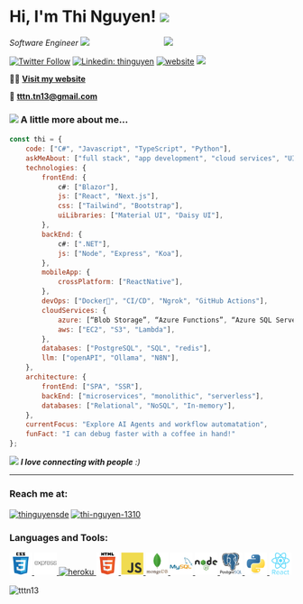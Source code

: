 <h1>
  Hi, I'm Thi Nguyen!  
  <img src="https://media1.giphy.com/media/v1.Y2lkPTc5MGI3NjExYjF4dHBoemN1cnk1bjR5OG9iMzU3YTBrMHd4bGhpYjdkMmVoajUxaCZlcD12MV9pbnRlcm5hbF9naWZfYnlfaWQmY3Q9cw/Z9Zx0LvvgkQL1kEBYk/giphy.gif" width="50">
</h1>
<img align='right' src="https://media0.giphy.com/media/v1.Y2lkPTc5MGI3NjExYXIwMGY4bXVoYnpyMDhvbnA1YnpiYXJjZTRsY3NrczZ0ZGl0cWx3ciZlcD12MV9pbnRlcm5hbF9naWZfYnlfaWQmY3Q9cw/Vf3ZKdillTMOOaOho0/giphy.gif" width="230">
<p><em>Software Engineer <img src="https://media.giphy.com/media/WUlplcMpOCEmTGBtBW/giphy.gif" width="30"> </em></p>

[![Twitter Follow](https://img.shields.io/twitter/follow/misteranmol?label=Follow)](https://twitter.com/intent/follow?screen_name=ThiNguyenSDE)
[![Linkedin: thinguyen](https://img.shields.io/badge/-thinguyen-blue?style=flat-square&logo=Linkedin&logoColor=white&link=http://linkedin.com/in/thi-nguyen-1310/)](http://linkedin.com/in/thi-nguyen-1310)
[![website](https://img.shields.io/badge/Website-46a2f1.svg?&style=flat-square&logo=Google-Chrome&logoColor=white&link=http://tttn13.github.io/web/)](http://tttn13.github.io/web/)
![](https://visitor-badge.glitch.me/badge?page_id=anmol098.anmol098)


<p align="left">👩‍💻 <a href="https://tttn13.github.io/web/" target="_blank"><b>Visit my website</b></a> </p>

📩 **tttn.tn13@gmail.com**

### <img src="https://media.giphy.com/media/VgCDAzcKvsR6OM0uWg/giphy.gif" width="50"> A little more about me...  

```javascript
const thi = {
    code: ["C#", "Javascript", "TypeScript", "Python"],
    askMeAbout: ["full stack", "app development", "cloud services", "UI/UX"],
    technologies: {
        frontEnd: {
            c#: ["Blazor"],
            js: ["React", "Next.js"],
            css: ["Tailwind", "Bootstrap"],
            uiLibraries: ["Material UI", "Daisy UI"],
        },
        backEnd: {
            c#: [".NET"],
            js: ["Node", "Express", "Koa"],
        },
        mobileApp: {
            crossPlatform: ["ReactNative"],
        },
        devOps: ["Docker🐳", "CI/CD", "Ngrok", "GitHub Actions"],
        cloudServices: {
            azure: [“Blob Storage”, “Azure Functions”, “Azure SQL Server", "Table Storage"],
            aws: ["EC2", "S3", "Lambda"],
        },
        databases: ["PostgreSQL", "SQL", "redis"],
        llm: ["openAPI", "Ollama", "N8N"],
    },
    architecture: {
        frontEnd: ["SPA", "SSR"],
        backEnd: ["microservices", "monolithic", "serverless"],
        databases: ["Relational", "NoSQL", "In-memory"],
    },
    currentFocus: "Explore AI Agents and workflow automatation",
    funFact: "I can debug faster with a coffee in hand!"
};
```

<img src="https://media.giphy.com/media/LnQjpWaON8nhr21vNW/giphy.gif" width="60"> <em><b>I love connecting with people</b> :)</em>

---

<h3 align="left">Reach me at:</h3>
<p align="left">
<a href="https://twitter.com/thinguyensde" target="_blank"><img align="center" src="https://raw.githubusercontent.com/rahuldkjain/github-profile-readme-generator/master/src/images/icons/Social/twitter.svg" alt="thinguyensde" height="30" width="40" /></a>
<a href="https://linkedin.com/in/thi-nguyen-1310" target="_blank"><img align="center" src="https://raw.githubusercontent.com/rahuldkjain/github-profile-readme-generator/master/src/images/icons/Social/linked-in-alt.svg" alt="thi-nguyen-1310" height="30" width="40" /></a>
</p>

<h3 align="left">Languages and Tools:</h3>
<p align="left"> <a href="https://www.w3schools.com/css/" target="_blank"> <img src="https://raw.githubusercontent.com/devicons/devicon/master/icons/css3/css3-original-wordmark.svg" alt="css3" width="40" height="40"/> </a> <a href="https://expressjs.com" target="_blank"> <img src="https://raw.githubusercontent.com/devicons/devicon/master/icons/express/express-original-wordmark.svg" alt="express" width="40" height="40"/> </a> <a href="https://heroku.com" target="_blank"> <img src="https://www.vectorlogo.zone/logos/heroku/heroku-icon.svg" alt="heroku" width="40" height="40"/> </a> <a href="https://www.w3.org/html/" target="_blank"> <img src="https://raw.githubusercontent.com/devicons/devicon/master/icons/html5/html5-original-wordmark.svg" alt="html5" width="40" height="40"/> </a> <a href="https://developer.mozilla.org/en-US/docs/Web/JavaScript" target="_blank"> <img src="https://raw.githubusercontent.com/devicons/devicon/master/icons/javascript/javascript-original.svg" alt="javascript" width="40" height="40"/> </a> <a href="https://www.mongodb.com/" target="_blank"> <img src="https://raw.githubusercontent.com/devicons/devicon/master/icons/mongodb/mongodb-original-wordmark.svg" alt="mongodb" width="40" height="40"/> </a> <a href="https://www.mysql.com/" target="_blank"> <img src="https://raw.githubusercontent.com/devicons/devicon/master/icons/mysql/mysql-original-wordmark.svg" alt="mysql" width="40" height="40"/> </a> <a href="https://nodejs.org" target="_blank"> <img src="https://raw.githubusercontent.com/devicons/devicon/master/icons/nodejs/nodejs-original-wordmark.svg" alt="nodejs" width="40" height="40"/> </a> <a href="https://www.postgresql.org" target="_blank"> <img src="https://raw.githubusercontent.com/devicons/devicon/master/icons/postgresql/postgresql-original-wordmark.svg" alt="postgresql" width="40" height="40"/> </a> <a href="https://www.python.org" target="_blank"> <img src="https://raw.githubusercontent.com/devicons/devicon/master/icons/python/python-original.svg" alt="python" width="40" height="40"/> </a> <a href="https://reactjs.org/" target="_blank"> <img src="https://raw.githubusercontent.com/devicons/devicon/master/icons/react/react-original-wordmark.svg" alt="react" width="40" height="40"/> </a> </p>

<p><img align="center" src="https://github-readme-stats.vercel.app/api/top-langs?username=tttn13&show_icons=true&locale=en&layout=compact" alt="tttn13" /></p>

